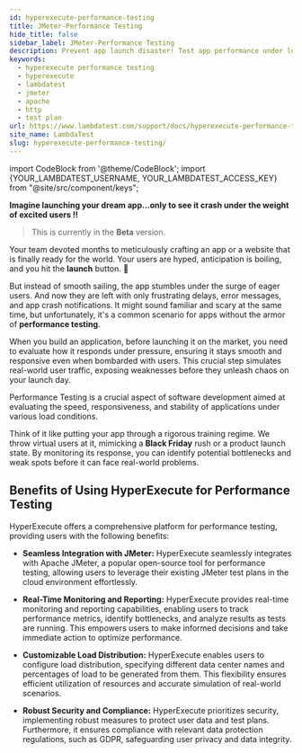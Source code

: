 ```yaml
---
id: hyperexecute-performance-testing
title: JMeter-Performance Testing
hide_title: false
sidebar_label: JMeter-Performance Testing
description: Prevent app launch disaster! Test app performance under load with HyperExecute and JMeter. Get real-time insights, identify weaknesses & ensure smooth launch. 
keywords:
  - hyperexecute performance testing
  - hyperexecute
  - lambdatest
  - jmeter
  - apache
  - http
  - test plan
url: https://www.lambdatest.com/support/docs/hyperexecute-performance-testing/
site_name: LambdaTest
slug: hyperexecute-performance-testing/
---
```


import CodeBlock from '@theme/CodeBlock';
import {YOUR_LAMBDATEST_USERNAME, YOUR_LAMBDATEST_ACCESS_KEY} from "@site/src/component/keys";

<script type="application/ld+json"
      dangerouslySetInnerHTML={{ __html: JSON.stringify({
       "@context": "https://schema.org",
        "@type": "BreadcrumbList",
        "itemListElement": [{
          "@type": "ListItem",
          "position": 1,
          "name": "Home",
          "item": "https://www.lambdatest.com"
        },{
          "@type": "ListItem",
          "position": 2,
          "name": "Products Integration",
          "item": "https://www.lambdatest.com/support/docs/"
        },{
          "@type": "ListItem",
          "position": 3,
          "name": "Performance Testing",
          "item": "https://www.lambdatest.com/support/docs/hyperexecute-performance-testing/"
        }]
      })
    }}
></script>

**Imagine launching your dream app...only to see it crash under the weight of excited users !!**

> This is currently in the **Beta** version.

Your team devoted months to meticulously crafting an app or a website that is finally ready for the world. Your users are hyped, anticipation is boiling, and you hit the **launch** button. 🚀

But instead of smooth sailing, the app stumbles under the surge of eager users. And now they are left with only frustrating delays, error messages, and app crash notifications. It might sound familiar and scary at the same time, but unfortunately, it's a common scenario for apps without the armor of **performance testing**. 

When you build an application, before launching it on the market, you need to evaluate how it responds under pressure, ensuring it stays smooth and responsive even when bombarded with users. This crucial step simulates real-world user traffic, exposing weaknesses before they unleash chaos on your launch day.

Performance Testing is a crucial aspect of software development aimed at evaluating the speed, responsiveness, and stability of applications under various load conditions.

Think of it like putting your app through a rigorous training regime. We throw virtual users at it, mimicking a **Black Friday** rush or a product launch state. By monitoring its response, you can identify potential bottlenecks and weak spots before it can face real-world problems.

## Benefits of Using HyperExecute for Performance Testing

HyperExecute offers a comprehensive platform for performance testing, providing users with the following benefits:

- **Seamless Integration with JMeter:** HyperExecute seamlessly integrates with Apache JMeter, a popular open-source tool for performance testing, allowing users to leverage their existing JMeter test plans in the cloud environment effortlessly.

- **Real-Time Monitoring and Reporting:** HyperExecute provides real-time monitoring and reporting capabilities, enabling users to track performance metrics, identify bottlenecks, and analyze results as tests are running. This empowers users to make informed decisions and take immediate action to optimize performance.

- **Customizable Load Distribution:** HyperExecute enables users to configure load distribution, specifying different data center names and percentages of load to be generated from them. This flexibility ensures efficient utilization of resources and accurate simulation of real-world scenarios.

- **Robust Security and Compliance:** HyperExecute prioritizes security, implementing robust measures to protect user data and test plans. Furthermore, it ensures compliance with relevant data protection regulations, such as GDPR, safeguarding user privacy and data integrity.